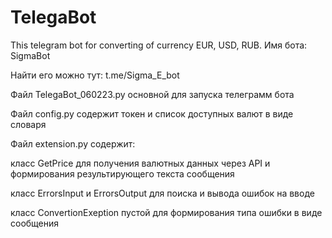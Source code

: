 # TelegaBot
This telegram bot for converting of currency EUR, USD, RUB.
Имя бота: SigmaBot

Найти его можно тут: t.me/Sigma_E_bot

Файл TelegaBot_060223.py основной для запуска телеграмм бота

Файл config.py содержит токен и список доступных валют в виде словаря

Файл extension.py содержит:

класс GetPrice для получения валютных данных через API и формирования результирующего текста сообщения

класс ErrorsInput и ErrorsOutput для поиска и вывода ошибок на вводе       

класс ConvertionExeption пустой для формирования типа ошибки в виде сообщения
